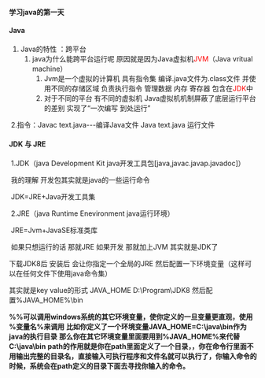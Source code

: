 ####	学习java的第一天

####	Java

1. Java的特性 ：跨平台 
   1. java为什么能跨平台运行呢 原因就是因为Java虚拟机<span style="color:red">JVM</span>（Java vritual machine） 
      1. Jvm是一个虚拟的计算机 具有指令集 编译.java文件为.class文件 并使用不同的存储区域 负责执行指令 管理数据 内存 寄存器 包含在<span style="color:red">JDK</span>中
      2. 对于不同的平台 有不同的虚拟机 Java虚拟机机制屏蔽了底层运行平台的差别 实现了“一次编写 到处运行”

​	2.指令：Javac text.java---编译Java文件  Java text.java 运行文件

####	JDK 与 JRE

​	1.JDK（java Development Kit java开发工具包[java,javac.javap.javadoc]）	

​		我的理解 开发包其实就是java的一些运行命令

​		JDK=JRE+Java开发工具集

​	2.JRE（java Runtime Enevironment java运行环境）	

​		JRE=Jvm+JavaSE标准类库

​	如果只想运行的话 那就JRE 如果开发 那就加上JVM  其实就是JDK了 

下载JDK8后 安装后 会让你指定一个全局的JRE 然后配置一下环境变量（这样可以在任何文件下使用java命令集）

其实就是key value的形式  JAVA_HOME D:\Program\JDK8 然后配置%JAVA_HOME%\bin

**%%可以调用windows系统的其它环境变量，使你定义的一旦变量更直观，使用 %变量名%来调用**
**比如你定义了一个环境变量JAVA_HOME=C:\java\bin作为java的执行目录**
**那么你在其它环境变量里面要用到%JAVA_HOME%来代替C:\java\bin**
**path的作用就是你在path里面定义了一个目录，，你在命令行里面不用输出完整的目录名，直接输入可执行程序和文件名就可以执行了，你输入命令的时候，系统会在path定义的目录下面去寻找你输入的命令。**

